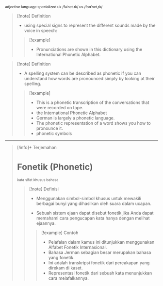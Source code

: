 <small>adjective   language   specialized
uk  /fəˈnet.ɪk/ us  /foʊˈnet̬.ɪk/
</small>
>[!note] Definition
>- using special signs to represent the different sounds made by the voice in speech:
> > [!example] 
> > - Pronunciations are shown in this dictionary using the International Phonetic Alphabet.

>[!note] Definition
>- A spelling system can be described as phonetic if you can understand how words are pronounced simply by looking at their spelling.
> > [!example] 
> > - This is a phonetic transcription of the conversations that were recorded on tape.
> > - the International Phonetic Alphabet
> > - German is largely a phonetic language.
> > - The phonetic representation of a word shows you how to pronounce it.
> > - phonetic symbols

---

>[!info]+ Terjemahan
> # Fonetik (Phonetic)
><small>kata sifat khusus bahasa</small>
> > [!note] Definisi
> > - Menggunakan simbol-simbol khusus untuk mewakili berbagai bunyi yang dihasilkan oleh suara dalam ucapan.
> >   
> > - Sebuah sistem ejaan dapat disebut fonetik jika Anda dapat memahami cara pengucapan kata hanya dengan melihat ejaannya.
> > > [!example] Contoh
> > > - Pelafalan dalam kamus ini ditunjukkan menggunakan Alfabet Fonetik Internasional.
> > > - Bahasa Jerman sebagian besar merupakan bahasa yang fonetik.
> > > - Ini adalah transkripsi fonetik dari percakapan yang direkam di kaset.
> > > - Representasi fonetik dari sebuah kata menunjukkan cara melafalkannya.